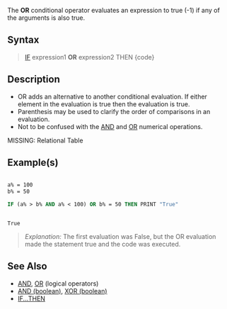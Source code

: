 The **OR** conditional operator evaluates an expression to true (-1) if any of the arguments is also true.

## Syntax

> [IF](IF) expression1 **OR** expression2 THEN {code}

## Description

* OR adds an alternative to another conditional evaluation. If either element in the evaluation is true then the evaluation is true.
* Parenthesis may be used to clarify the order of comparisons in an evaluation.
* Not to be confused with the [AND](AND) and [OR](OR) numerical operations.

MISSING: Relational Table

## Example(s)

```vb

a% = 100
b% = 50

IF (a% > b% AND a% < 100) OR b% = 50 THEN PRINT "True"

```

```text

True

```

>  *Explanation:* The first evaluation was False, but the OR evaluation made the statement true and the code was executed.

## See Also

* [AND](AND), [OR](OR) (logical operators)
* [AND (boolean)](AND-(boolean)), [XOR (boolean)](XOR-(boolean))
* [IF...THEN](IF...THEN)
